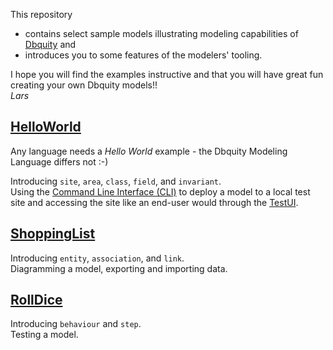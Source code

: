 This repository
- contains select sample models illustrating modeling capabilities of [Dbquity](https://model.dbquity.com) and
- introduces you to some features of the modelers' tooling.

I hope you will find the examples instructive and that you will have great fun creating your own Dbquity models!!  
*Lars*

## [HelloWorld](HelloWorld/README.md)
Any language needs a *Hello World* example - the Dbquity Modeling Language differs not :-)

Introducing `site`, `area`, `class`, `field`, and `invariant`.  
Using the [Command Line Interface (CLI)](https://model.dbquity.com/#command-line-interface-cli) to deploy a model to a local test site and accessing the site like an end-user would through the [TestUI](https://model.dbquity.com/#test-ui).

## [ShoppingList](ShoppingList/README.md)
Introducing `entity`, `association`, and `link`.  
Diagramming a model, exporting and importing data.

## [RollDice](behaviour/README.md)
Introducing `behaviour` and `step`.  
Testing a model.
